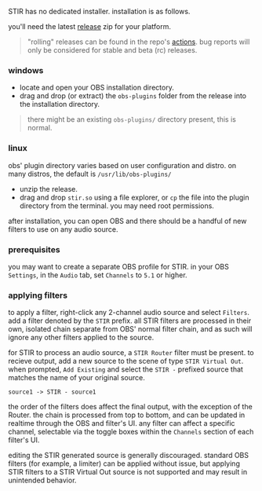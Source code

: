 STIR has no dedicated installer. installation is as follows.

you'll need the latest [release](https://github.com/minteeaa/stir/releases) zip for your platform.
> "rolling" releases can be found in the repo's [actions](https://github.com/minteeaa/stir/actions). bug reports will only be considered for stable and beta (rc) releases.

### windows
* locate and open your OBS installation directory.
* drag and drop (or extract) the `obs-plugins` folder from the release into the installation directory.
> there might be an existing `obs-plugins/` directory present, this is normal.

### linux
obs' plugin directory varies based on user configuration and distro. on many distros, the default is `/usr/lib/obs-plugins/`
* unzip the release.
* drag and drop `stir.so` using a file explorer, or `cp` the file into the plugin directory from the terminal. you may need root permissions.

after installation, you can open OBS and there should be a handful of new filters to use on any audio source.

### prerequisites

you may want to create a separate OBS profile for STIR. in your OBS `Settings`, in the `Audio` tab, set `Channels` to `5.1` or higher. 

### applying filters

to apply a filter, right-click any 2-channel audio source and select `Filters`. add a filter denoted by the `STIR` prefix. all STIR filters are processed in their own, isolated chain separate from OBS' normal filter chain, and as such will ignore any other filters applied to the source. 

for STIR to process an audio source, a `STIR Router` filter must be present. to recieve output, add a new source to the scene of type `STIR Virtual Out`. when prompted, `Add Existing` and select the `STIR -` prefixed source that matches the name of your original source.

```
source1 -> STIR - source1
```

the order of the filters does affect the final output, with the exception of the Router. the chain is processed from top to bottom, and can be updated in realtime through the OBS and filter's UI. any filter can affect a specific channel, selectable via the toggle boxes within the `Channels` section of each filter's UI. 

editing the STIR generated source is generally discouraged. standard OBS filters (for example, a limiter) can be applied without issue, but applying STIR filters to a STIR Virtual Out source is not supported and may result in unintended behavior.